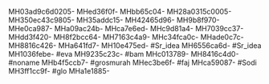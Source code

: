 MH03ad9c6d0205-
MHed36f0f-
MHbb65c04-
MH28a0315c0005-
MH350ec43c9805-
MH35addc15-
MH42465d96-
MH9b8f970-
MHe0ca987-
MHa09ac24b-
MHca7e6ed-
MHc9d81a4-
MH7039cc37-
MHdd3f420-
MH8f2bcc64-
MH7163c4a9-
MHc34fca0c-
MHade0c7c-
MH8816c426-
MHa641fd7-
MH10e475ed-
#Sr_idea
MH6556ca6d-
#Sr_idea
MH1036febe-
#eva
MH9235c23c-
#bam
MHc013789-
MH8416c4d0-
#noname
MHb4f5ccb7-
#grosmurah
MHec3be6f-
#faj
MHca59087-
#Sodi
MH3ff1cc9f-
#glo
MHa1e1885-
